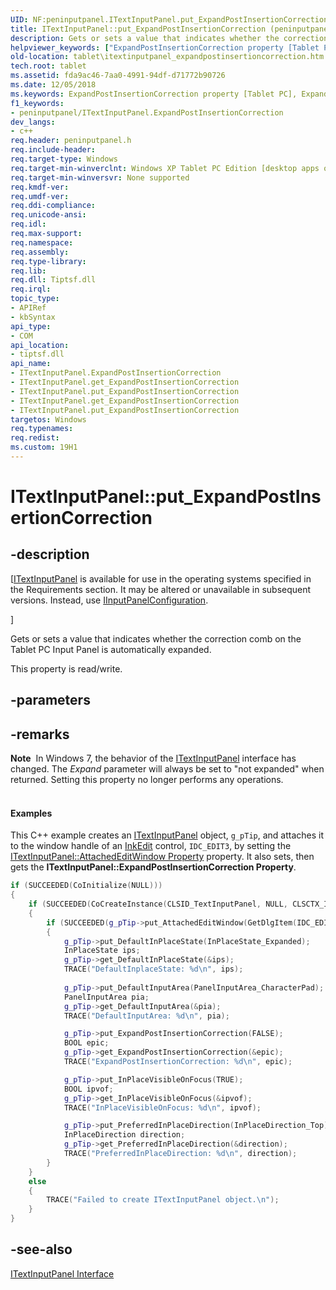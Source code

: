 ```yaml
---
UID: NF:peninputpanel.ITextInputPanel.put_ExpandPostInsertionCorrection
title: ITextInputPanel::put_ExpandPostInsertionCorrection (peninputpanel.h)
description: Gets or sets a value that indicates whether the correction comb on the Tablet PC Input Panel is automatically expanded.
helpviewer_keywords: ["ExpandPostInsertionCorrection property [Tablet PC]","ExpandPostInsertionCorrection property [Tablet PC]","ITextInputPanel interface","ITextInputPanel interface [Tablet PC]","ExpandPostInsertionCorrection property","ITextInputPanel.ExpandPostInsertionCorrection","ITextInputPanel.get_ExpandPostInsertionCorrection","ITextInputPanel.put_ExpandPostInsertionCorrection","ITextInputPanel::ExpandPostInsertionCorrection","ITextInputPanel::get_ExpandPostInsertionCorrection","ITextInputPanel::put_ExpandPostInsertionCorrection","fda9ac46-7aa0-4991-94df-d71772b90726","peninputpanel/ITextInputPanel::ExpandPostInsertionCorrection","peninputpanel/ITextInputPanel::get_ExpandPostInsertionCorrection","peninputpanel/ITextInputPanel::put_ExpandPostInsertionCorrection","put_ExpandPostInsertionCorrection","tablet.itextinputpanel_expandpostinsertioncorrection"]
old-location: tablet\itextinputpanel_expandpostinsertioncorrection.htm
tech.root: tablet
ms.assetid: fda9ac46-7aa0-4991-94df-d71772b90726
ms.date: 12/05/2018
ms.keywords: ExpandPostInsertionCorrection property [Tablet PC], ExpandPostInsertionCorrection property [Tablet PC],ITextInputPanel interface, ITextInputPanel interface [Tablet PC],ExpandPostInsertionCorrection property, ITextInputPanel.ExpandPostInsertionCorrection, ITextInputPanel.get_ExpandPostInsertionCorrection, ITextInputPanel.put_ExpandPostInsertionCorrection, ITextInputPanel::ExpandPostInsertionCorrection, ITextInputPanel::get_ExpandPostInsertionCorrection, ITextInputPanel::put_ExpandPostInsertionCorrection, fda9ac46-7aa0-4991-94df-d71772b90726, peninputpanel/ITextInputPanel::ExpandPostInsertionCorrection, peninputpanel/ITextInputPanel::get_ExpandPostInsertionCorrection, peninputpanel/ITextInputPanel::put_ExpandPostInsertionCorrection, put_ExpandPostInsertionCorrection, tablet.itextinputpanel_expandpostinsertioncorrection
f1_keywords:
- peninputpanel/ITextInputPanel.ExpandPostInsertionCorrection
dev_langs:
- c++
req.header: peninputpanel.h
req.include-header: 
req.target-type: Windows
req.target-min-winverclnt: Windows XP Tablet PC Edition [desktop apps only]
req.target-min-winversvr: None supported
req.kmdf-ver: 
req.umdf-ver: 
req.ddi-compliance: 
req.unicode-ansi: 
req.idl: 
req.max-support: 
req.namespace: 
req.assembly: 
req.type-library: 
req.lib: 
req.dll: Tiptsf.dll
req.irql: 
topic_type:
- APIRef
- kbSyntax
api_type:
- COM
api_location:
- tiptsf.dll
api_name:
- ITextInputPanel.ExpandPostInsertionCorrection
- ITextInputPanel.get_ExpandPostInsertionCorrection
- ITextInputPanel.put_ExpandPostInsertionCorrection
- ITextInputPanel.get_ExpandPostInsertionCorrection
- ITextInputPanel.put_ExpandPostInsertionCorrection
targetos: Windows
req.typenames: 
req.redist: 
ms.custom: 19H1
---
```


# ITextInputPanel::put_ExpandPostInsertionCorrection


## -description


<p class="CCE_Message">[<a href="https://docs.microsoft.com/windows/desktop/api/peninputpanel/nn-peninputpanel-itextinputpanel">ITextInputPanel</a> is available for use in the operating systems specified in the Requirements section. It may be altered or unavailable in subsequent versions. Instead, use <a href="https://docs.microsoft.com/windows/desktop/api/inputpanelconfiguration/nn-inputpanelconfiguration-iinputpanelconfiguration">IInputPanelConfiguration</a>.

]


Gets or sets a value that indicates whether the correction comb on the Tablet PC Input Panel is automatically expanded.



This property is read/write.


## -parameters


## -remarks



<div class="alert"><b>Note</b>  In Windows 7, the behavior of the <a href="https://docs.microsoft.com/windows/desktop/api/peninputpanel/nn-peninputpanel-itextinputpanel">ITextInputPanel</a> interface has changed. The <i>Expand</i> parameter will always be set to "not expanded" when returned. Setting this property no longer performs any operations.</div>
<div> </div>

#### Examples

This C++ example creates an <a href="https://docs.microsoft.com/windows/desktop/api/peninputpanel/nn-peninputpanel-itextinputpanel">ITextInputPanel</a> object, <code>g_pTip</code>, and attaches it to the window handle of an <a href="https://docs.microsoft.com/windows/desktop/tablet/inkedit-control-reference">InkEdit</a> control, <code>IDC_EDIT3</code>, by setting the <a href="https://docs.microsoft.com/windows/desktop/api/peninputpanel/nf-peninputpanel-itextinputpanel-get_attachededitwindow">ITextInputPanel::AttachedEditWindow Property</a> property. It also sets, then gets the <b>ITextInputPanel::ExpandPostInsertionCorrection Property</b>.






```cpp
if (SUCCEEDED(CoInitialize(NULL)))
{
    if (SUCCEEDED(CoCreateInstance(CLSID_TextInputPanel, NULL, CLSCTX_INPROC, IID_ITextInputPanel, (VOID**)&g_pTip)))
    {
        if (SUCCEEDED(g_pTip->put_AttachedEditWindow(GetDlgItem(IDC_EDIT3)->m_hWnd)))
        {
            g_pTip->put_DefaultInPlaceState(InPlaceState_Expanded);
            InPlaceState ips;
            g_pTip->get_DefaultInPlaceState(&ips);
            TRACE("DefaultInplaceState: %d\n", ips);
            
            g_pTip->put_DefaultInputArea(PanelInputArea_CharacterPad);
            PanelInputArea pia;
            g_pTip->get_DefaultInputArea(&pia);
            TRACE("DefaultInputArea: %d\n", pia);

            g_pTip->put_ExpandPostInsertionCorrection(FALSE);
            BOOL epic;
            g_pTip->get_ExpandPostInsertionCorrection(&epic);
            TRACE("ExpandPostInsertionCorrection: %d\n", epic);

            g_pTip->put_InPlaceVisibleOnFocus(TRUE);
            BOOL ipvof;
            g_pTip->get_InPlaceVisibleOnFocus(&ipvof);
            TRACE("InPlaceVisibleOnFocus: %d\n", ipvof);

            g_pTip->put_PreferredInPlaceDirection(InPlaceDirection_Top);
            InPlaceDirection direction;
            g_pTip->get_PreferredInPlaceDirection(&direction);
            TRACE("PreferredInPlaceDirection: %d\n", direction);
        }
    }
    else
    {
        TRACE("Failed to create ITextInputPanel object.\n");
    }
}

```





## -see-also




<a href="https://docs.microsoft.com/windows/desktop/api/peninputpanel/nn-peninputpanel-itextinputpanel">ITextInputPanel Interface</a>
 

 

